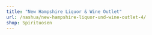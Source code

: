 ```yaml
---
title: "New Hampshire Liquor & Wine Outlet"
url: /nashua/new-hampshire-liquor-und-wine-outlet-4/
shop: Spirituosen
---
```

